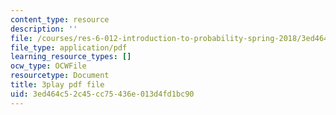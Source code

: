 ```yaml
---
content_type: resource
description: ''
file: /courses/res-6-012-introduction-to-probability-spring-2018/3ed464c52c45cc75436e013d4fd1bc90_mImHCY0A3a0.pdf
file_type: application/pdf
learning_resource_types: []
ocw_type: OCWFile
resourcetype: Document
title: 3play pdf file
uid: 3ed464c5-2c45-cc75-436e-013d4fd1bc90
---
```

